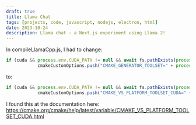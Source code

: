 ```yaml
---
draft: true
title: Llama Chat
tags: [projects, code, javascript, nodejs, electron, html]
date: 2023-10-24
description: Llama chat - a Next.js experiment using Llama 2!
---
```


In compileLlamaCpp.js, I had to change:

```js
if (cuda && process.env.CUDA_PATH != null && await fs.pathExists(process.env.CUDA_PATH))
            cmakeCustomOptions.push("CMAKE_GENERATOR_TOOLSET=" + process.env.CUDA_PATH);
```

to:

```js
if (cuda && process.env.CUDA_PATH != null && await fs.pathExists(process.env.CUDA_PATH))
            cmakeCustomOptions.push("CMAKE_VS_PLATFORM_TOOLSET_CUDA=" + process.env.CUDA_PATH);
```

I found this at the documentation here: https://cmake.org/cmake/help/latest/variable/CMAKE_VS_PLATFORM_TOOLSET_CUDA.html
